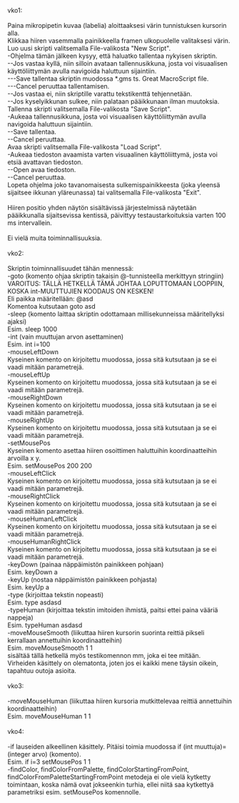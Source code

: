 ﻿vko1:<br>
<br>
Paina mikropipetin kuvaa (labelia) aloittaaksesi värin tunnistuksen kursorin alla.<br>
Klikkaa hiiren vasemmalla painikkeella framen ulkopuolelle valitaksesi värin.<br>
Luo uusi skripti valitsemalla File-valikosta "New Script".<br>
 -Ohjelma tämän jälkeen kysyy, että haluatko tallentaa nykyisen skriptin.<br>
 --Jos vastaa kyllä, niin silloin avataan tallennusikkuna, josta voi visuaalisen käyttöliittymän avulla navigoida haluttuun sijaintiin.<br>
 ---Save tallentaa skriptin muodossa *.gms ts. Great MacroScript file.<br>
 ---Cancel peruuttaa tallentamisen.<br>
 --Jos vastaa ei, niin skriptille varattu tekstikenttä tehjennetään.<br>
 --Jos kyselyikkunan sulkee, niin palataan pääikkunaan ilman muutoksia.<br>
 Tallenna skripti valitsemalla File-valikosta "Save Script".<br>
 -Aukeaa tallennusikkuna, josta voi visuaalisen käyttöliittymän avulla navigoida haluttuun sijaintiin.<br>
 --Save tallentaa.<br>
 --Cancel peruuttaa.<br>
 Avaa skripti valitsemalla File-valikosta "Load Script".<br>
 -Aukeaa tiedoston avaamista varten visuaalinen käyttöliittymä, josta voi etsiä avattavan tiedoston.<br>
 --Open avaa tiedoston.<br>
 --Cancel peruuttaa.<br>
 Lopeta ohjelma joko tavanomaisesta sulkemispainikkeesta (joka yleensä sijaitsee ikkunan yläreunassa) tai valitsemalla File-valikosta "Exit".<br>
 <br>
 Hiiren positio yhden näytön sisältävissä järjestelmissä näytetään pääikkunalla sijaitsevissa kentissä, päivittyy testaustarkoituksia varten 100 ms intervallein.<br>
 <br>
 Ei vielä muita toiminnallisuuksia.<br>
<br>
vko2:<br>
<br>
Skriptin toiminnallisuudet tähän mennessä: <br>
 -goto (komento ohjaa skriptin takaisin @-tunnisteella merkittyyn stringiin)<br>
   VAROITUS: TÄLLÄ HETKELLÄ TÄMÄ JOHTAA LOPUTTOMAAN LOOPPIIN, KOSKA int-MUUTTUJIEN KOODAUS ON KESKEN!<br>
   Eli paikka määritellään: @asd<br>
   Komentoa kutsutaan goto asd<br>
 -sleep (komento laittaa skriptin odottamaan millisekunneissa määritellyksi ajaksi)<br>
   Esim. sleep 1000<br>
 -int (vain muuttujan arvon asettaminen)<br>
  Esim. int i=100<br>
 -mouseLeftDown<br>
  Kyseinen komento on kirjoitettu muodossa, jossa sitä kutsutaan ja se ei vaadi mitään parametrejä.<br>
 -mouseLeftUp<br>
  Kyseinen komento on kirjoitettu muodossa, jossa sitä kutsutaan ja se ei vaadi mitään parametrejä.<br>
 -mouseRightDown<br>
  Kyseinen komento on kirjoitettu muodossa, jossa sitä kutsutaan ja se ei vaadi mitään parametrejä.<br>
 -mouseRightUp<br>
  Kyseinen komento on kirjoitettu muodossa, jossa sitä kutsutaan ja se ei vaadi mitään parametrejä.<br>
 -setMousePos<br>
  Kyseinen komento asettaa hiiren osoittimen haluttuihin koordinaatteihin arvoilla x y.<br>
  Esim. setMousePos 200 200<br>
 -mouseLeftClick<br>
  Kyseinen komento on kirjoitettu muodossa, jossa sitä kutsutaan ja se ei vaadi mitään parametrejä.<br>
 -mouseRightClick<br>
  Kyseinen komento on kirjoitettu muodossa, jossa sitä kutsutaan ja se ei vaadi mitään parametrejä.<br>
 -mouseHumanLeftClick<br>
  Kyseinen komento on kirjoitettu muodossa, jossa sitä kutsutaan ja se ei vaadi mitään parametrejä.<br>
 -mouseHumanRightClick<br>
  Kyseinen komento on kirjoitettu muodossa, jossa sitä kutsutaan ja se ei vaadi mitään parametrejä.<br>
 -keyDown (painaa näppäimistön painikkeen pohjaan)<br>
  Esim. keyDown a<br>
 -keyUp (nostaa näppäimistön painikkeen pohjasta)<br>
  Esim. keyUp a<br>
 -type (kirjoittaa tekstin nopeasti)<br>
  Esim. type asdasd<br>
 -typeHuman (kirjoittaa tekstin imitoiden ihmistä, paitsi ettei paina vääriä nappeja)<br>
  Esim. typeHuman asdasd<br>
 -moveMouseSmooth (liikuttaa hiiren kursorin suorinta reittiä pikseli kerrallaan annettuihin koordinaatteihin)<br>
  Esim. moveMouseSmooth 1 1<br>
sisältää tällä hetkellä myös testikomennon mm, joka ei tee mitään.<br>
Virheiden käsittely on olematonta, joten jos ei kaikki mene täysin oikein, tapahtuu outoja asioita.<br>
<br>
vko3:<br>
<br>
 -moveMouseHuman (liikuttaa hiiren kursoria mutkittelevaa reittiä annettuihin koordinaatteihin)<br>
  Esim. moveMouseHuman 1 1<br>
 <br>
 vko4:<br>
 <br>
  -if lauseiden alkeellinen käsittely. Pitäisi toimia muodossa if (int muuttuja)=(integer arvo) (komento).<br>
   Esim. if i=3 setMousePos 1 1<br>
  -findColor, findColorFromPalette, findColorStartingFromPoint, findColorFromPaletteStartingFromPoint metodeja ei ole vielä kytketty toimintaan, koska nämä ovat jokseenkin turhia, ellei niitä saa kytkettyä parametriksi esim. setMousePos komennolle.

